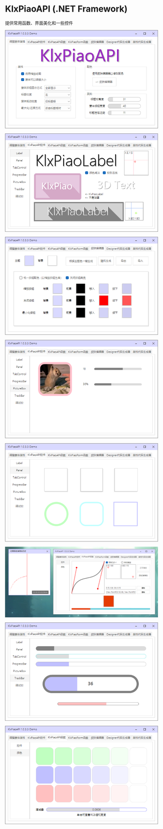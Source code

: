 # KlxPiaoAPI (.NET Framework)
提供常用函数、界面美化和一些控件

![home][1]


![label][2]


![themeedit][3]


![picturebox][4]


![panel][5]


![control][6]


![trackbar][7]


![color][8]

  [1]: https://github.com/miniyu157/KlxPiaoAPI/blob/main/screenshot/home.png
  [2]: https://github.com/miniyu157/KlxPiaoAPI/blob/main/screenshot/label.png
  [3]: https://github.com/miniyu157/KlxPiaoAPI/blob/main/screenshot/themeedit.png
  [4]: https://github.com/miniyu157/KlxPiaoAPI/blob/main/screenshot/picturebox.png
  [5]: https://github.com/miniyu157/KlxPiaoAPI/blob/main/screenshot/panel.png
  [6]: https://github.com/miniyu157/KlxPiaoAPI/blob/main/screenshot/control.png
  [7]: https://github.com/miniyu157/KlxPiaoAPI/blob/main/screenshot/trackbar.png
  [8]: https://github.com/miniyu157/KlxPiaoAPI/blob/main/screenshot/color.png
